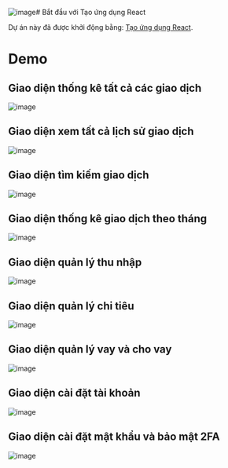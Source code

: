 ![image](https://github.com/user-attachments/assets/e8406f90-2542-4a47-9da3-e7d9781b853e)# Bắt đầu với Tạo ứng dụng React

Dự án này đã được khởi động bằng: [Tạo ứng dụng React](https://github.com/facebook/create-react-app).

# Demo

## Giao diện thống kê tất cả các giao dịch
![image](https://github.com/user-attachments/assets/7cac5e8d-38fb-4fc7-9909-a85e21a20f9e)

## Giao diện xem tất cả lịch sử giao dịch
![image](https://github.com/user-attachments/assets/04852ba7-e2c7-4da0-95f4-697fd664a584)

## Giao diện tìm kiếm giao dịch
![image](https://github.com/user-attachments/assets/52123622-f62b-4a7e-b8f4-8bb0908a0a7c)

## Giao diện thống kê giao dịch theo tháng
![image](https://github.com/user-attachments/assets/be64d8ca-4a2d-4fbd-be4d-21cd19d34eac)

## Giao diện quản lý thu nhập
![image](https://github.com/user-attachments/assets/9de71610-ebf8-42bf-894a-58386c1b1a7b)

## Giao diện quản lý chi tiêu
![image](https://github.com/user-attachments/assets/d70c2965-d602-4c3e-bbb5-8503e488d601)

## Giao diện quản lý vay và cho vay
![image](https://github.com/user-attachments/assets/907adb08-d98b-46cd-be60-4ede2014a1a6)

## Giao diện cài đặt tài khoản
![image](https://github.com/user-attachments/assets/d3b3f60c-5456-4390-9c2d-0e083ecb7d85)

## Giao diện cài đặt mật khẩu và bảo mật 2FA
![image](https://github.com/user-attachments/assets/28b218d3-70be-4264-8d6f-3a489eba8dc8)

